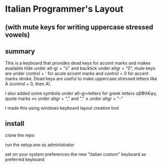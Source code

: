 # Italian Programmer's Layout 
## (with mute keys for writing uppercase stressed vowels)

## summary
This is a keyboard that provides dead keys for accent marks and makes available tilde under alt-gr + "ù" and backtick under altgr + "0", mute keys are under control + ' for acute accent marks and control + 0 for accent marks stroke. Dead keys are useful to make uppercase stressed letters like À (control + 0, then A).

I also added some symbols under alt-gr+letters for greek letters αβ©δ€φγ, quote marks «» under altgr + "," and "." ± under altgr + "-"

I made this using windows keyboard layout creation tool

## install
clone the repo

run the setup.exe as administrator

set on your system preferences the new "italian custom" keyboard  as preferred keyboard
